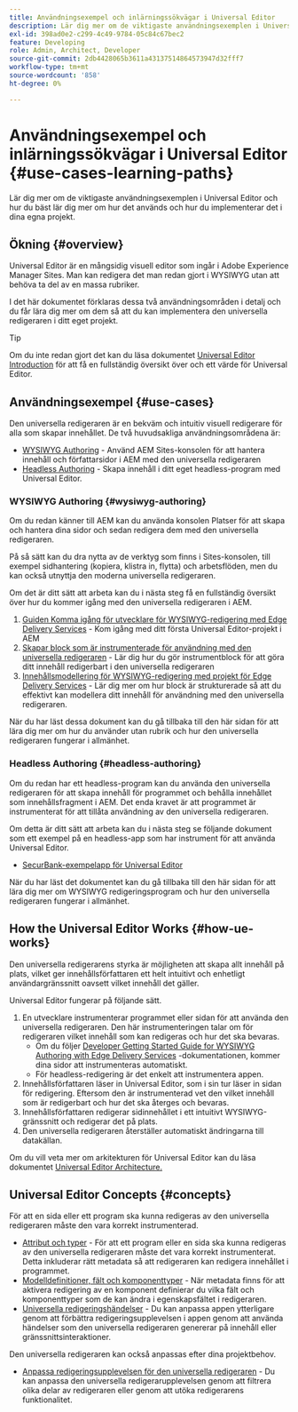 ```yaml
---
title: Användningsexempel och inlärningssökvägar i Universal Editor
description: Lär dig mer om de viktigaste användningsexemplen i Universal Editor och hur du bäst lär dig mer om hur det används och hur du implementerar det i dina egna projekt.
exl-id: 398ad0e2-c299-4c49-9784-05c84c67bec2
feature: Developing
role: Admin, Architect, Developer
source-git-commit: 2db4428065b3611a43137514864573947d32fff7
workflow-type: tm+mt
source-wordcount: '858'
ht-degree: 0%

---
```


# Användningsexempel och inlärningssökvägar i Universal Editor {#use-cases-learning-paths}

Lär dig mer om de viktigaste användningsexemplen i Universal Editor och hur du bäst lär dig mer om hur det används och hur du implementerar det i dina egna projekt.

## Ökning {#overview}

Universal Editor är en mångsidig visuell editor som ingår i Adobe Experience Manager Sites. Man kan redigera det man redan gjort i WYSIWYG utan att behöva ta del av en massa rubriker.

I det här dokumentet förklaras dessa två användningsområden i detalj och du får lära dig mer om dem så att du kan implementera den universella redigeraren i ditt eget projekt.

>[!TIP]
>
>Om du inte redan gjort det kan du läsa dokumentet [Universal Editor Introduction](/help/implementing/universal-editor/introduction.md) för att få en fullständig översikt över och ett värde för Universal Editor.

## Användningsexempel {#use-cases}

Den universella redigeraren är en bekväm och intuitiv visuell redigerare för alla som skapar innehållet. De två huvudsakliga användningsområdena är:

* [WYSIWYG Authoring](#wysiwyg-authoring) - Använd AEM Sites-konsolen för att hantera innehåll och författarsidor i AEM med den universella redigeraren
* [Headless Authoring](#headless-authoring) - Skapa innehåll i ditt eget headless-program med Universal Editor.

### WYSIWYG Authoring {#wysiwyg-authoring}

Om du redan känner till AEM kan du använda konsolen Platser för att skapa och hantera dina sidor och sedan redigera dem med den universella redigeraren.

På så sätt kan du dra nytta av de verktyg som finns i Sites-konsolen, till exempel sidhantering (kopiera, klistra in, flytta) och arbetsflöden, men du kan också utnyttja den moderna universella redigeraren.

Om det är ditt sätt att arbeta kan du i nästa steg få en fullständig översikt över hur du kommer igång med den universella redigeraren i AEM.

1. [Guiden Komma igång för utvecklare för WYSIWYG-redigering med Edge Delivery Services](/help/edge/wysiwyg-authoring/edge-dev-getting-started.md) - Kom igång med ditt första Universal Editor-projekt i AEM
1. [Skapar block som är instrumenterade för användning med den universella redigeraren](/help/edge/wysiwyg-authoring/create-block.md) - Lär dig hur du gör instrumentblock för att göra ditt innehåll redigerbart i den universella redigeraren
1. [Innehållsmodellering för WYSIWYG-redigering med projekt för Edge Delivery Services](/help/edge/wysiwyg-authoring/content-modeling.md) - Lär dig mer om hur block är strukturerade så att du effektivt kan modellera ditt innehåll för användning med den universella redigeraren.

När du har läst dessa dokument kan du gå tillbaka till den här sidan för att lära dig mer om hur du använder utan rubrik och hur den universella redigeraren fungerar i allmänhet.

### Headless Authoring {#headless-authoring}

Om du redan har ett headless-program kan du använda den universella redigeraren för att skapa innehåll för programmet och behålla innehållet som innehållsfragment i AEM. Det enda kravet är att programmet är instrumenterat för att tillåta användning av den universella redigeraren.

Om detta är ditt sätt att arbeta kan du i nästa steg se följande dokument som ett exempel på en headless-app som har instrument för att använda Universal Editor.

* [SecurBank-exempelapp för Universal Editor](/help/implementing/universal-editor/securbank.md)

När du har läst det dokumentet kan du gå tillbaka till den här sidan för att lära dig mer om WYSIWYG redigeringsprogram och hur den universella redigeraren fungerar i allmänhet.

## How the Universal Editor Works {#how-ue-works}

Den universella redigerarens styrka är möjligheten att skapa allt innehåll på plats, vilket ger innehållsförfattaren ett helt intuitivt och enhetligt användargränssnitt oavsett vilket innehåll det gäller.

Universal Editor fungerar på följande sätt.

1. En utvecklare instrumenterar programmet eller sidan för att använda den universella redigeraren. Den här instrumenteringen talar om för redigeraren vilket innehåll som kan redigeras och hur det ska bevaras.
   * Om du följer [Developer Getting Started Guide for WYSIWYG Authoring with Edge Delivery Services](/help/edge/wysiwyg-authoring/edge-dev-getting-started.md) -dokumentationen, kommer dina sidor att instrumenteras automatiskt.
   * För headless-redigering är det enkelt att instrumentera appen.
1. Innehållsförfattaren läser in Universal Editor, som i sin tur läser in sidan för redigering. Eftersom den är instrumenterad vet den vilket innehåll som är redigerbart och hur det ska återges och bevaras.
1. Innehållsförfattaren redigerar sidinnehållet i ett intuitivt WYSIWYG-gränssnitt och redigerar det på plats.
1. Den universella redigeraren återställer automatiskt ändringarna till datakällan.

Om du vill veta mer om arkitekturen för Universal Editor kan du läsa dokumentet [Universal Editor Architecture.](/help/implementing/universal-editor/architecture.md)

## Universal Editor Concepts {#concepts}

För att en sida eller ett program ska kunna redigeras av den universella redigeraren måste den vara korrekt instrumenterad.

* [Attribut och typer](/help/implementing/universal-editor/attributes-types.md) - För att ett program eller en sida ska kunna redigeras av den universella redigeraren måste det vara korrekt instrumenterat. Detta inkluderar rätt metadata så att redigeraren kan redigera innehållet i programmet.
* [Modelldefinitioner, fält och komponenttyper](/help/implementing/universal-editor/field-types.md) - När metadata finns för att aktivera redigering av en komponent definierar du vilka fält och komponenttyper som de kan ändra i egenskapsfältet i redigeraren.
* [Universella redigeringshändelser](/help/implementing/universal-editor/events.md) - Du kan anpassa appen ytterligare genom att förbättra redigeringsupplevelsen i appen genom att använda händelser som den universella redigeraren genererar på innehåll eller gränssnittsinteraktioner.

Den universella redigeraren kan också anpassas efter dina projektbehov.

* [Anpassa redigeringsupplevelsen för den universella redigeraren](/help/implementing/universal-editor/customizing.md) - Du kan anpassa den universella redigerarupplevelsen genom att filtrera olika delar av redigeraren eller genom att utöka redigerarens funktionalitet.
